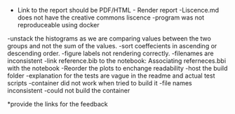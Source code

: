 - Link to the report should be PDF/HTML - Render report
-Liscence.md does not have the creative commons liscence
-program was not reproduceable using docker

-unstack the histograms as we are comparing values between the two groups and not the sum of the values.
-sort coeffecients in ascending or descending order.
-figure labels not rendering correctly.
-filenames are inconsistent
-link reference.bib to the notebook: Associating referneces.bbi with the notebook
-Reorder the plots to enchange readability
-host the build folder
-explanation for the tests are vague in the readme and actual test scripts
-container did not work when tried to build it
-file names inconsistent
-could not build the container

*provide the links for the feedback
